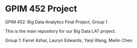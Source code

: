 # GPIM 452 Project
GPIM 452: Big Data Analytics Final Project, Group 1

This is the main repository for our Big Data LAT project.

Group 1: Farrel Azhar, Lauryn Edwards, Yanji Wang, Meilin Chen
